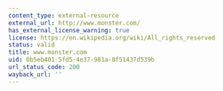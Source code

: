 ```yaml
---
content_type: external-resource
external_url: http://www.monster.com/
has_external_license_warning: true
license: https://en.wikipedia.org/wiki/All_rights_reserved
status: valid
title: www.monster.com
uid: 0b5eb401-5fd5-4e37-981a-8f51437d539b
url_status_code: 200
wayback_url: ''
---
```

